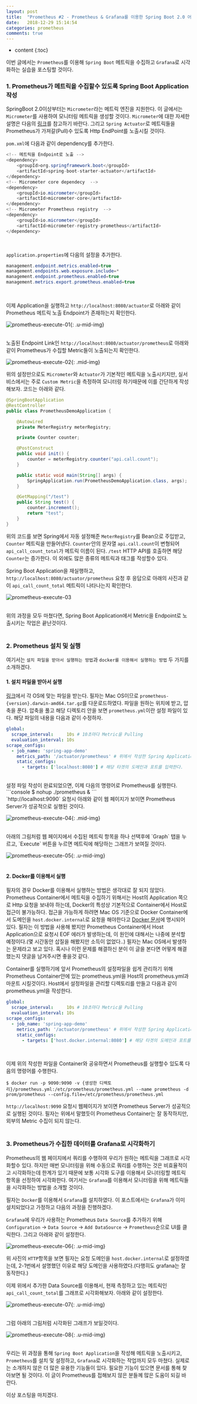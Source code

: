 ```yaml
---
layout: post
title:  "Prometheus #2 - Prometheus & Grafana를 이용한 Spring Boot 2.0 어플리케이션 모니터링"
date:   2018-12-29 15:14:54
categories: prometheus
comments: true
---
```


* content
{:toc}

이번 글에서는 `Prometheus`를 이용해 `Spring Boot` 메트릭을 수집하고 `Grafana`로 시각화하는 실습을 포스팅할 것이다.
<br>

### 1. Prometheus가 메트릭을 수집할수 있도록 Spring Boot Application 작성
SpringBoot 2.0이상부터는 `Micrometer`라는 메트릭 엔진을 지원한다. 이 글에서는 `Micrometer`를 사용하여 모니터링 메트릭을 생성할 것이다. `Micrometer`에 대한 자세한 설명은 다음의 [링크][Micrometer-Describe]를 참고하기 바란다. 그리고 `Spring Actuator`로 메트릭들을 Prometheus가 가져갈(Pull)수 있도록 Http EndPoint를 노출시킬 것이다. 

`pom.xml`에 다음과 같이 dependency를 추가한다.

```java
<!-- 메트릭을 Endpoint로 노출 -->
<dependency>
    <groupId>org.springframework.boot</groupId>
    <artifactId>spring-boot-starter-actuator</artifactId>
</dependency>
<!-- Micrometer core dependecy  -->
<dependency>
    <groupId>io.micrometer</groupId>
    <artifactId>micrometer-core</artifactId>
</dependency>
<!-- Micrometer Prometheus registry  -->
<dependency>
    <groupId>io.micrometer</groupId>
    <artifactId>micrometer-registry-prometheus</artifactId>
</dependency>
```
<br>

`application.properties`에 다음의 설정을 추가한다.

```java
management.endpoint.metrics.enabled=true
management.endpoints.web.exposure.include=*
management.endpoint.prometheus.enabled=true
management.metrics.export.prometheus.enabled=true
```
<br>

이제 Application을 실행하고 `http://localhost:8080/actuator`로 아래와 같이 Prometheus 메트릭 노출 Endpoint가 존재하는지 확인한다.

![prometheus-execute-01](https://user-images.githubusercontent.com/19832483/50539347-8423a400-0bc2-11e9-8657-02583d7c4237.png){: .u-mid-img}
<br><br>

노출된 Endpoint Link인 `http://localhost:8080/actuator/prometheus`로 아래와 같이 Prometheus가 수집할 Metric들이 노출되는지 확인한다.

![prometheus-execute-02](https://user-images.githubusercontent.com/19832483/50539349-8685fe00-0bc2-11e9-96f8-bafbc3918496.png){: .mid-img}
<br>

위의 설정만으로도 `Micrometer`와 `Actuator`가 기본적인 메트릭을 노출시키지만, 실서비스에서는 주로 `Custom Metric`을 측정하여 모니터링 하기때문에 이를 간단하게 작성해보자. 코드는 아래와 같다.
```java
@SpringBootApplication
@RestController
public class PrometheusDemoApplication {

	@Autowired
	private MeterRegistry meterRegistry;

	private Counter counter;

	@PostConstruct
	public void init() {
		counter = meterRegistry.counter("api.call.count");
	}

	public static void main(String[] args) {
		SpringApplication.run(PrometheusDemoApplication.class, args);
	}

	@GetMapping("/test")
	public String test() {
		counter.increment();
		return "test";
	}
}
```
위의 코드를 보면 Spring에서 자동 설정해준 `MeterRegistry`를 Bean으로 주입받고, `Counter` 메트릭을 만들어낸다. `Counter`안의 문자열 `api.call.count`이 변형되어 `api_call_count_total`가 메트릭 이름이 된다. `/test` HTTP API를 호출하면 해당 `Counter`는 증가한다. 이 외에도 많은 종류의 메트릭과 태그를 작성할수 있다.

Spring Boot Application을 재실행하고, `http://localhost:8080/actuator/prometheus` 요청 후 응답으로 아래의 사진과 같이 `api_call_count_total` 메트릭이 나타나는지 확인한다.

![prometheus-execute-03](https://user-images.githubusercontent.com/19832483/50545449-4fadf780-0c57-11e9-88a7-a7fb22eb9a53.png)
<br><br>

위의 과정을 모두 마쳤다면, Spring Boot Application에서 Metric을 Endpoint로 노출시키는 작업은 끝난것이다.
<br><br>

### 2. Prometheus 설치 및 실행
여기서는 `설치 파일을 받아서 실행하는 방법`과 `docker를 이용해서 실행하는 방법` 두 가지를 소개하겠다.  

#### 1. 설치 파일을 받아서 실행
[링크][Prometheus-Install]에서 각 OS에 맞는 파일을 받는다. 필자는 Mac OS이므로 `prometheus-{version}.darwin-amd64.tar.gz`를 다운로드하였다. 파일을 원하는 위치에 받고, 압축을 푼다.
압축을 풀고 해당 디렉토리 안을 보면 `prometheus.yml`이란 설정 파일이 있다. 해당 파일의 내용을 다음과 같이 수정하자.
```yaml
global:
  scrape_interval:     10s # 10초마다 Metric을 Pulling
  evaluation_interval: 10s
scrape_configs:
  - job_name: 'spring-app-demo'
    metrics_path: '/actuator/prometheus' # 위에서 작성한 Spring Application에서 노출시킨 메트릭 경로를 입력한다.
    static_configs:
      - targets: ['localhost:8080'] # 해당 타겟의 도메인과 포트를 입력한다.
```

<br>
설정 파일 작성이 완료되었으면, 이제 다음의 명령어로 Prometheus를 실행한다.
```console
$ nohup ./prometheus &
```

<br>
`http://localhost:9090` 요청시 아래와 같이 웹 페이지가 보이면 Prometheus Server가 성공적으로 실행된 것이다.

![prometheus-execute-04](https://user-images.githubusercontent.com/19832483/50539350-884fc180-0bc2-11e9-8594-1477f6e28ba2.png){: .mid-img}

<br>
아래의 그림처럼 웹 페이지에서 수집된 메트릭 항목을 하나 선택후에 `Graph` 탭을 누르고, `Execute` 버튼을 누르면 메트릭에 해당하는 그래프가 보여질 것이다.

![prometheus-execute-05](https://user-images.githubusercontent.com/19832483/50539351-8980ee80-0bc2-11e9-99d3-76648e5dd606.png){: .u-mid-img}
<br>
<br>
#### 2. Docker를 이용해서 실행
필자의 경우 Docker를 이용해서 실행하는 방법은 생각대로 잘 되지 않았다. Prometheus Container에서 메트릭을 수집하기 위해서는 Host의 Application 쪽으로 Http 요청을 보내야 하는데, Docker의 특성상 기본적으로 Container에서 Host로 접근이 불가능하다. 접근을 가능하게 하려면 Mac OS 기준으로 Docker Container에서 도메인을 `host.docker.internal`로 요청을 해야한다고 [Docker 문서][Docker-MacOS-Networking]에 명시되어 있다. 필자는 이 방법을 사용해 봤지만 Prometheus Container에서 Host Application으로 요청시 EOF 에러가 발생하는데, 이 원인에 대해서는 나중에 분석할 예정이다.(몇 시간동안 삽질을 해봤지만 소득이 없었다..) 필자는 Mac OS에서 발생하는 문제라고 보고 있다. 혹시나 이런 문제를 해결하신 분이 이 글을 본다면 어떻게 해결했는지 댓글을 남겨주시면 좋을것 같다.

Container를 실행하기에 앞서 Prometheus의 설정파일을 쉽게 관리하기 위해 Prometheus Container안에 있는 prometheus.yml을 Host의 prometheus.yml과 마운트 시킬것이다. Host에서 설정파일을 관리할 디렉토리를 만들고 다음과 같이 prometheus.yml을 작성한다.

```yml
global:
  scrape_interval:     10s # 10초마다 Metric을 Pulling
  evaluation_interval: 10s
scrape_configs:
  - job_name: 'spring-app-demo'
    metrics_path: '/actuator/prometheus' # 위에서 작성한 Spring Application에서 노출시킨 메트릭 경로를 입력한다.
    static_configs:
      - targets: ['host.docker.internal:8080'] # 해당 타겟의 도메인과 포트를 입력한다.
```
<br>

이제 위의 작성한 파일을 Container와 공유하면서 Prometheus를 실행할수 있도록 다음의 명령어를 수행한다.

```console
$ docker run -p 9090:9090 -v {생성한 디렉토리}/prometheus.yml:/etc/prometheus/prometheus.yml --name prometheus -d prom/prometheus --config.file=/etc/prometheus/prometheus.yml
```
`http://localhost:9090` 요청시 웹페이지가 보이면 Prometheus Server가 성공적으로 실행된 것이다. 필자는 위에서 말했듯이 Prometheus Container는 잘 동작하지만, 외부의 Metric 수집이 되지 않는다.
<br><br>

### 3. Prometheus가 수집한 데이터를 Grafana로 시각화하기
Prometheus의 웹 페이지에서 쿼리를 수행하여 우리가 원하는 메트릭을 그래프로 시각화할수 있다. 하지만 매번 모니터링을 위해 수동으로 쿼리를 수행하는 것은 비효율적이고 시각화하는데 한계가 있기 때문에 보통 시각화 도구를 이용해서 모니터링할 메트릭 항목을 선정하여 시각화한다. 여기서는 `Grafana`를 이용해서 모니터링을 위해 메트릭들을 시각화하는 방법을 소개할 것이다.

필자는 `Docker`를 이용해서 `Grafana`를 설치하였다. 이 포스트에서는 `Grafana`가 이미 설치되었다고 가정하고 다음의 과정을 진행하겠다.

`Grafana`에 우리가 사용하는 Prometheus `Data Source`를 추가하기 위해 `Configuration` -> `Data Source` -> `Add DataSource` -> `Prometheus`순으로 UI를 클릭한다. 그리고 아래와 같이 설정한다.

![prometheus-execute-06](https://user-images.githubusercontent.com/19832483/50545454-6e13f300-0c57-11e9-9226-37c8f45ec343.png){: .u-mid-img}

위 사진의 `HTTP`항목을 보면 필자는 요청 도메인을 `host.docker.internal`로 설정하였는데, 2-1번에서 설명했던 이유로 해당 도메인을 사용하였다.(다행히도 grafana는 잘 동작한다.)

이제 위에서 추가한 Data Source를 이용해서, 현재 측정하고 있는 메트릭인 `api_call_count_total`를 그래프로 시각화해보자. 아래와 같이 설정한다.

![prometheus-execute-07](https://user-images.githubusercontent.com/19832483/50545456-8b48c180-0c57-11e9-8815-7dd43eae9b7b.png){: .u-mid-img}
<br><br>

그럼 아래의 그림처럼 시각화된 그래프가 보일것이다.

![prometheus-execute-08](https://user-images.githubusercontent.com/19832483/50545457-8edc4880-0c57-11e9-8507-034bd4bde07a.png){: .u-mid-img}
<br><br>

우리는 위 과정을 통해 `Spring Boot Application`을 작성해 메트릭을 노출시키고, `Prometheus`를 설치 및 설정하고, `Grafana`로 시각화하는 작업까지 모두 마쳤다. 실제로는 소개하지 않은 더 많은 유용한 기능들이 있다. 필요한 기능이 있으면 문서를 통해 찾아보면 될 것이다. 이 글이 Prometheus를 접해보지 않은 분들께 많은 도움이 되길 바란다.

이상 포스팅을 마치겠다.

[Micrometer-Describe]:https://dzone.com/articles/using-micrometer-with-spring-boot-2
[Prometheus-Install]:https://prometheus.io/download/
[Docker-MacOS-Networking]:https://docs.docker.com/docker-for-mac/networking/#use-cases-and-workarounds
